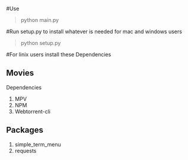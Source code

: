 #Use
>python main.py


#Run setup.py to install whatever is needed for mac and windows users
>python setup.py

#For linix users install these Dependencies

## Movies
Dependencies
1. MPV
2. NPM
3. Webtorrent-cli


## Packages
1. simple_term_menu
2. requests 
